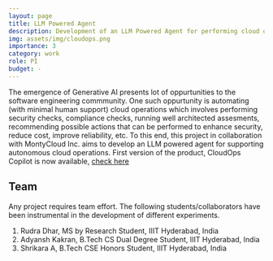 ```yaml
---
layout: page
title: LLM Powered Agent
description: Development of an LLM Powered Agent for performing cloud operations
img: assets/img/cloudops.png
importance: 3
category: work
role: PI
budget: -
---
```


The emergence of Generative AI presents lot of oppurtunities to the software engineering commmunity. One such oppurtunity is automating (with minimal human support) cloud operations which involves performing security checks, compliance checks, running well architected assesments, recommending possible actions that can be performed to enhance security, reduce cost, improve reliability, etc. To this end, this project in collaboration with MontyCloud Inc. aims to develop an LLM powered agent for supporting autonomous cloud operations. First version of the product, CloudOps Copilot is now available, [check here](https://montycloud.com/cloudops-copilot)


## Team

Any project requires team effort. The following students/collaborators have been instrumental in the development of different experiments.

1. Rudra Dhar, MS by Research Student, IIIT Hyderabad, India
2. Adyansh Kakran, B.Tech CS Dual Degree Student, IIIT Hyderabad, India
3. Shrikara A, B.Tech CSE Honors Student, IIIT Hyderabad, India


<!--## Key Tools and Technologies used

Below I list some of the tools and technologies that I had used as a part of my responsibilities in the project.

1. Lucidchart and C4Model for architectural Diagrams
2. Python for implementing backend services (Webframework: Tornado)
3. Thingsboard platform for IoT devices integration and raw data visualization
4. Apache Kafka for streaming data from Thingsboard to other services in the platform
5. Google Cloud for deploying some backend prototype-->
